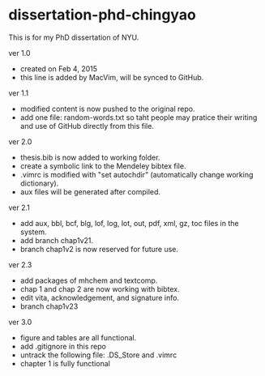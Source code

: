 # dissertation-phd-chingyao
This is for my PhD dissertation of NYU.

ver 1.0
- created on Feb 4, 2015
- this line is added by MacVim, will be synced to GitHub. 

ver 1.1
- modified content is now pushed to the original repo.
- add one file: random-words.txt so taht people may pratice their writing and use of GitHub directly from this file.

ver 2.0
- thesis.bib is now added to working folder. 
- create a symbolic link to the Mendeley bibtex file.
- .vimrc is modified with "set autochdir" (automatically change working dictionary).
- aux files will be generated after compiled.

ver 2.1
- add aux, bbl, bcf, blg, lof, log, lot, out, pdf, xml, gz, toc files in the system.
- add branch chap1v21.
- branch chap1v2 is now reserved for future use.  

ver 2.3
- add packages of mhchem and textcomp.
- chap 1 and chap 2 are now working with bibtex.
- edit vita, acknowledgement, and signature info.
- branch chap1v23

ver 3.0
- figure and tables are all functional.
- add .gitignore in this repo
- untrack the following file: .DS_Store and .vimrc
- chapter 1 is fully functional

